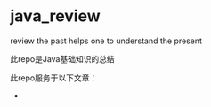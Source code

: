 # java_review
review the past helps one to understand the present

此repo是Java基础知识的总结

此repo服务于以下文章：

- 
